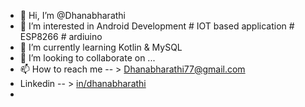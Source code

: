 - 👋 Hi, I’m @Dhanabharathi
- 👀 I’m interested in Android Development # IOT based application # ESP8266 # ardiuino
- 🌱 I’m currently learning Kotlin & MySQL
- 💞️ I’m looking to collaborate on ...
- 📫 How to reach me -- > Dhanabharathi77@gmail.com
- Linkedin -- >   [in/dhanabharathi](https://www.linkedin.com/in/dhanabharathi/)
- 

<!---
Dhanabharathi/Dhanabharathi is a ✨ special ✨ repository because its `README.md` (this file) appears on your GitHub profile.
You can click the Preview link to take a look at your changes.
--->
